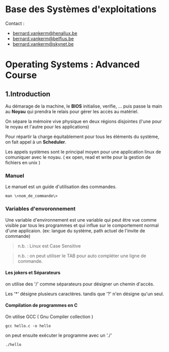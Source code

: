 # Base des Systèmes d'exploitations

Contact : 
* bernard.vankerm@henallux.be
* bernard.vankerm@belfius.be
* bernard.vankerm@skynet.be

# Operating Systems : Advanced Course

## 1.Introduction

Au démarage de la machine, le **BIOS** initialise, verifie, ... puis passe la main au **Noyau** qui prendra le relais pour gérer les accès au matériel.

On sépare la mémoire vive physique en deux régions disjointes (l'une pour le noyau et l'autre pour les applications) 

Pour répartir la charge équitablement pour tous les éléments du système, on fait appel à un **Scheduler**. 

Les appels systèmes sont le principal moyen pour une application linux de comuniquer avec le noyau. ( ex open, read et write pour la gestion de fichiers en unix )

### Manuel

Le manuel est un guide d'utilisation des commandes. 

``` 
man \<nom_de_commande\>
```

### Variables d'envoronnement
Une variable d'environnement est une variable qui peut être vue comme visible par tous les programmes et qui influe sur le comportement normal d'une applicaion. (ex: langue du système, path actuel de l'invite de commande)

> n.b. : Linux est Case Sensitive 

> n.b. : on peut utiliser le TAB pour auto compléter une ligne de commande.

#### Les jokers et Séparateurs

on utilise des '/' comme séparateurs pour désigner un chemin d'accès. 
 
Les '*' désigne plusieurs caractères. tandis que '?' n'en désigne qu'un seul. 

#### Compilation de programmes en C

On utilise GCC ( Gnu Compiler collection )

```
gcc hello.c -o hello
```

on peut ensuite exécuter le programme avec un './'

```
./hello
```
